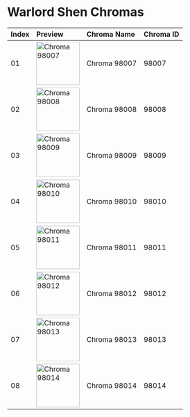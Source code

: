 # Warlord Shen Chromas

| Index | Preview | Chroma Name | Chroma ID |
|:---|:---|:---|:---|
| 01 | <img src='https://raw.communitydragon.org/latest/plugins/rcp-be-lol-game-data/global/default/v1/champion-chroma-images/98/98007.png' alt='Chroma 98007' width='100'> | Chroma 98007 | 98007 |
| 02 | <img src='https://raw.communitydragon.org/latest/plugins/rcp-be-lol-game-data/global/default/v1/champion-chroma-images/98/98008.png' alt='Chroma 98008' width='100'> | Chroma 98008 | 98008 |
| 03 | <img src='https://raw.communitydragon.org/latest/plugins/rcp-be-lol-game-data/global/default/v1/champion-chroma-images/98/98009.png' alt='Chroma 98009' width='100'> | Chroma 98009 | 98009 |
| 04 | <img src='https://raw.communitydragon.org/latest/plugins/rcp-be-lol-game-data/global/default/v1/champion-chroma-images/98/98010.png' alt='Chroma 98010' width='100'> | Chroma 98010 | 98010 |
| 05 | <img src='https://raw.communitydragon.org/latest/plugins/rcp-be-lol-game-data/global/default/v1/champion-chroma-images/98/98011.png' alt='Chroma 98011' width='100'> | Chroma 98011 | 98011 |
| 06 | <img src='https://raw.communitydragon.org/latest/plugins/rcp-be-lol-game-data/global/default/v1/champion-chroma-images/98/98012.png' alt='Chroma 98012' width='100'> | Chroma 98012 | 98012 |
| 07 | <img src='https://raw.communitydragon.org/latest/plugins/rcp-be-lol-game-data/global/default/v1/champion-chroma-images/98/98013.png' alt='Chroma 98013' width='100'> | Chroma 98013 | 98013 |
| 08 | <img src='https://raw.communitydragon.org/latest/plugins/rcp-be-lol-game-data/global/default/v1/champion-chroma-images/98/98014.png' alt='Chroma 98014' width='100'> | Chroma 98014 | 98014 |
